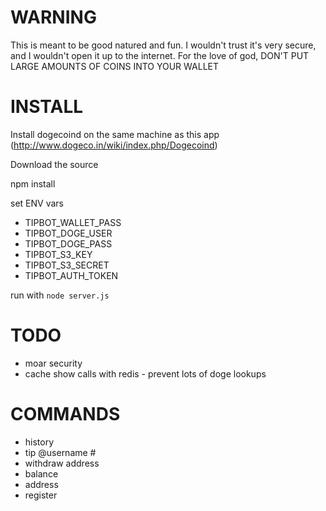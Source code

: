 WARNING
====
This is meant to be good natured and fun. I wouldn't trust it's very secure, and I wouldn't open it up to the internet. For the love of god, DON'T PUT LARGE AMOUNTS OF COINS INTO YOUR WALLET

INSTALL
====
Install dogecoind on the same machine as this app (http://www.dogeco.in/wiki/index.php/Dogecoind)

Download the source

npm install

set ENV vars

- TIPBOT_WALLET_PASS
- TIPBOT_DOGE_USER
- TIPBOT_DOGE_PASS
- TIPBOT_S3_KEY
- TIPBOT_S3_SECRET
- TIPBOT_AUTH_TOKEN

run with `node server.js`

TODO
====

- moar security
- cache show calls with redis - prevent lots of doge lookups


COMMANDS
====
+ history
+ tip @username #
+ withdraw address
+ balance
+ address
+ register

